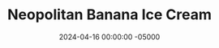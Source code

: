 ---
layout: post
title:  "Neopolitan Banana Ice Cream"
date:   2024-04-16 00:00:00 -05000
categories: 
- Recipes
- Healthier Dessert
permalink: /recipes/neopolitan-banana-ice-cream
image: /assets/Food/Healthier Dessert/Neopolitan/neopolitan-cover.jpg
ing: neopolitan-ing
facts: neopolitan-facts
Prep: 10
Rest: 
Cook: 
Source1: https://theveglife.com/neapolitan-banana-nice-cream-vegan/#wprm-recipe-container-10091
Source2: 
whisk: https://s.samsungfood.com/kyeYg
tags: 
- no bake
- ice cream
- nice cream
- banana
- vanilla
- strawberry
- chocolate
- cocoa powder
- unsweetened vanilla almond milk
Description: I love banana ice cream, but I've never tried making a larger batch to store in the freezer until now. Check out my original recipe, <a href="nice-cream">Banana Nice Cream</a>, for a single serving version.  This take on the classic is way healthier than traditional, as it contains no added sugar or fat, just fruit! For a healthy fat source, feel free to add nut butter to either the chocolate or the vanilla flavors. Banana ice cream tastes like a lighter version of traditional ice cream, that packs just as much flavor, without leaving you feeling sluggish afterward
Instructions: 
- In order to keep the colors consistent, it's better to go from lightest to darkest color in order. Meaning, start with the vanilla, then strawberry, then finish with the chocolate<br><br>

- The day before, break all your bananas into large chunks, about 0.5-1" in thickness. Add to a large ziploc bag, and freeze overnight<br><br>

- For the vanilla, add 2 bananas (220 g) to a food processor. Process on high, scraping down the sides every 30 seconds or so, until you have a smooth ice cream texture. Blend in milk (2 tbsp, 30 g) and vanilla. Transfer to a loaf pan, only filling up 1/3 of the left side of the pan<br><br>
- <center><img src="/assets/Food/Healthier Dessert/Neopolitan/neopolitan-3.jpg" alt="" class="instruction-image"></center><br>

- For the strawberry, add 2 bananas (220 g) to a food processor with frozen strawberries. Process on high, scraping down the sides every 30 seconds or so, until you have a smooth ice cream texture. Blend in milk (2 tbsp, 30 g). Transfer to a loaf pan, only filling up 1/3 of the right side of the pan<br><br>
- <center><img src="/assets/Food/Healthier Dessert/Neopolitan/neopolitan-4.jpg" alt="" class="instruction-image"></center><br>

- Finally, for the chocolate, add 2 bananas (220 g) to a food processor. Process on high, scraping down the sides every 30 seconds or so, until you have a smooth ice cream texture. Blend in the milk (2 tbsp, 30 g) and cocoa. Transfer to a loaf pan, filling in the 1/3 gap in the center<br><br>
- <center><img src="/assets/Food/Healthier Dessert/Neopolitan/neopolitan-5.jpg" alt="" class="instruction-image"></center><br>

- Add plastic wrap to the top of the ice cream, pressing it in to make sure there's no gap between. Transfer to the freezer to store and firm before scooping, or enjoy right away<br><br>
- <center><img src="/assets/Food/Healthier Dessert/Neopolitan/neopolitan-6.jpg" alt="" class="instruction-image"></center>
---